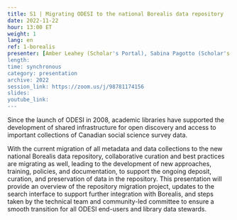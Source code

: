 ```yaml
---
title: S1 | Migrating ODESI to the national Borealis data repository
date: 2022-11-22
hour: 13:00 ET
weight: 1
lang: en
ref: 1-borealis
presenter: [Amber Leahey (Scholar's Portal), Sabina Pagotto (Scholar's Portal), Alicia Urquidi Diaz (Scholar's Portal)]
length:
time: synchronous
category: presentation
archive: 2022
session_link: https://zoom.us/j/98781174156
slides:
youtube_link:
---
```

Since the launch of ODESI in 2008, academic libraries have supported the development of shared infrastructure for open discovery and access to important collections of Canadian social science survey data. <!--more-->

With the current migration of all metadata and data collections to the new national Borealis data repository, collaborative curation and best practices are migrating as well, leading to the development of new approaches, training, policies, and documentation, to support the ongoing deposit, curation, and preservation of data in the repository. This presentation will provide an overview of the repository migration project, updates to the search interface to support further integration with Borealis, and steps taken by the technical team and community-led committee to ensure a smooth transition for all ODESI end-users and library data stewards.
